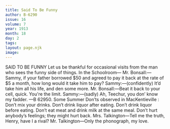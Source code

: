 ```yaml
---
title: Said To Be Funny
author: B-6290
issue: 16
volume: 7
year: 1913
month: 18
day: 2
tags:
layout: page.njk
image:
---
```

SAID TO BE FUNNY    Let us be thankful for occasional visits from the man who sees the funny side of things.    In the Schoolroom—    Mr. Bonsall:—Sammy, if your father borrowed $50 and agreed to pay it back at the rate of $5 a month, how long would it take him to pay?    Sammy:—(confidently) It’d take him all his life, and den some more.    Mr. Bonsall:—Beat it back to your cell, quick. You're the limit.    Sammy:—(sadly) Ah, Teechur, you don’ know my fadder. —B 62950.       Some Summer Don’ts observed in MacKentieville :    Don’t mix your drinks.    Don’t drink liquor after eating.    Don’t drink liquor before eating.    Don’t eat meat and drink milk at the same meal.    Don’t hurt anybody’s feelings; they might hurt back.       Mrs. Talkington—Tell me the truth, Henry, have I a rival?    Mr. Talkington—Only the phonograph, my love. 


